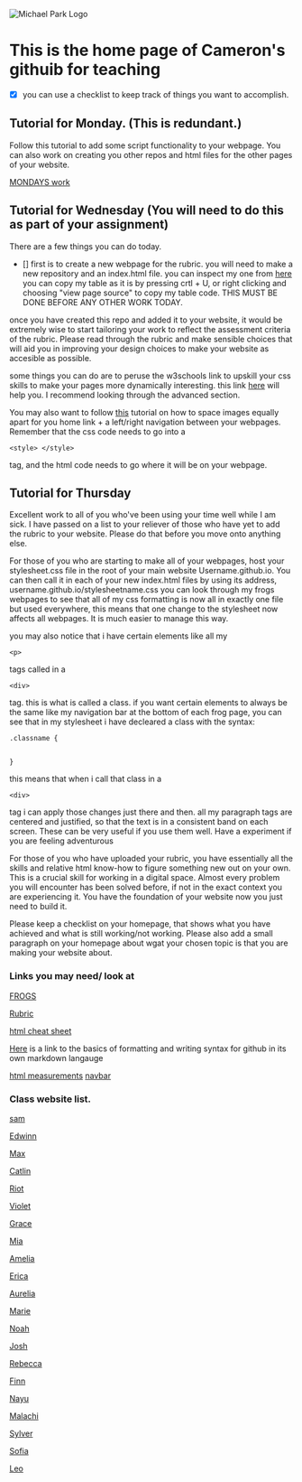 ![Michael Park Logo](https://michaelpark.school.nz/wp-content/uploads/2021/06/mps-logo.svg)

# This is the home page of Cameron's githuib for teaching

- [x] you can use a checklist to keep track of things you want to accomplish.

## Tutorial for Monday. (This is redundant.)

Follow this tutorial to add some script functionality to your webpage. You can also work on creating you other repos and html files for the other pages of your website. 

[MONDAYS work](https://www.tutorialspoint.com/html/html_scripts.htm)

<!-- 
https://www.youtube.com/watch?v=dcTiiYuC2AM&ab_channel=PixemWeb
-->

## Tutorial for Wednesday (You will need to do this as part of your assignment)

There are a few things you can do today.
 - [] first is to create a new webpage for the rubric. you will need to make a new repository and an index.html file. you can inspect my one from [here](https://mpscam.github.io/TestHtml/) you can copy my table as it is by pressing crtl + U, or right clicking and choosing "view page source" to copy my table code. THIS MUST BE DONE BEFORE ANY OTHER WORK TODAY. 
   

 once you have created this repo and added it to your website, it would be extremely wise to start tailoring your work to reflect the assessment criteria of the rubric. Please read through the rubric and make sensible choices that will aid you in improving your design choices to make your website as accesible as possible.

some things you can do are to peruse the w3schools link to upskill your css skills to make your pages more dynamically interesting. this link [here](https://www.w3schools.com/css/default.asp) will help you. I recommend looking through the advanced section. 

You may also want to follow [this](https://www.shecodes.io/athena/8356-align-images-horizontally-with-equal-space-in-html-css#:~:text=By%20setting%20the%20parent%20element,equal%20space%20between%20each%20image.) tutorial on how to space images equally apart for you home link + a left/right navigation between your webpages. Remember that the css code needs to go into a
```
<style> </style>
``` 
tag, and the html code needs to go where it will be on your webpage. 

## Tutorial for Thursday

Excellent work to all of you who've been using your time well while I am sick. I have passed on a list to your reliever of those who have yet to add the rubric to your website. Please do that before you move onto anything else. 

For those of you who are starting to make all of your webpages, host your stylesheet.css file in the root of your main website Username.github.io.  You can then call it in each of your new index.html files by using its address, username.github.io/stylesheetname.css
you can look through my frogs webpages to see that all of my css formatting is now all in exactly one file but used everywhere, this means that one change to the stylesheet now affects all webpages. It is much easier to manage this way. 

you may also notice that i have certain elements like all my
```
<p>
```
 tags called in a 
 ```
 <div>
```
 tag. this is what is called a class. if you want certain elements to always be the same like my navigation bar at the bottom of each frog page, you can see that in my stylesheet i have decleared a class with the syntax:
 ```
 .classname {


} 
```

this means that when i call that class in a 
```
<div>
```
tag i can apply those changes just there and then. all my paragraph tags are centered and justified, so that the text is in a consistent band on each screen. These can be very useful if you use them well. Have a experiment if you are feeling adventurous


For those of you who have uploaded your rubric, you have essentially all the skills and relative html know-how to figure something new out on your own. This is a crucial skill for working in a digital space. Almost every problem you will encounter has been solved before, if not in the exact context you are experiencing it. You have the foundation of your website now you just need to build it. 

Please keep a checklist on your homepage, that shows what you have achieved and what is still working/not working. Please also add a small paragraph on your homepage about wgat your chosen topic is that you are making your website about. 



### Links you may need/ look at
[FROGS](https://mpscam.github.io/DianeFrog/)

[Rubric](https://mpscam.github.io/Rubric/)

[html cheat sheet](https://www.w3schools.com/html/html_intro.asp)




[Here](https://docs.github.com/en/get-started/writing-on-github/getting-started-with-writing-and-formatting-on-github/basic-writing-and-formatting-syntax) is a link to the basics of formatting and writing syntax for github in its own markdown langauge

[html measurements](https://www.w3schools.com/cssref/css_units.php)
[navbar](https://www.w3schools.com/css/css_navbar.asp)


### Class website list.

[sam](https://malachiscute.github.io)

[Edwinn](https://Edwinnwong.github.io)

[Max](https://skuxdlx.github.io)

[Catlin](https://chocomelody1.github.io)

[Riot](https://rosie080.github.io)

[Violet](https://altoclef24.github.io)

[Grace](https://gibbons07.github.io)

[Mia](https://koikoiyooniverse.github.io)

[Amelia](https://fartingwizard.github.io)

[Erica](https://ericalp2024.github.io)

[Aurelia](https://aurelia2024.github.io)

[Marie](https://mariee2024.github.io)

[Noah](https://n0ahr.github.io)

[Josh](https://melonmuncher911.github.io)

[Rebecca](https://4ur0.github.io)

[Finn](https://finnwurray.github.io)

[Nayu](https://nhazuki.github.io)

[Malachi](https://ihcalamseivad.github.io)

[Sylver](https://explodingbananas.github.io)

[Sofia](https://subject3393.github.io/)

[Leo](https://ilikepuppys123.github.io)
  









